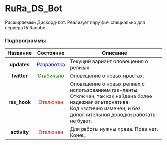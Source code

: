 RuRa_DS_Bot
===========

Расширяемый Дискорд-бот. Реализует пару фич специально для сервера RuRanobe.

### Подпрограммы


Название | Состояние | Описание
:---: | :---: | ---
**updates** | <span style="color:blue">Разработка</span> | Текущий вариант оповещения о релизах.
**twitter** | <span style="color:green">Стабильно</span> | Оповещение о новых ирастах.
**rss_hook** | <span style="color:red">Отключен</span> | Оповещение о новых релиах с использованием rss-ленты. </br> Отключен, так как найдена более надежная альтернатива. </br> Код частично изменен, и без дополнительной доводки работать не будет.
**activity** | <span style="color:red">Отключен</span> | Для работы нужны права. Прав нет. </br>Конец.